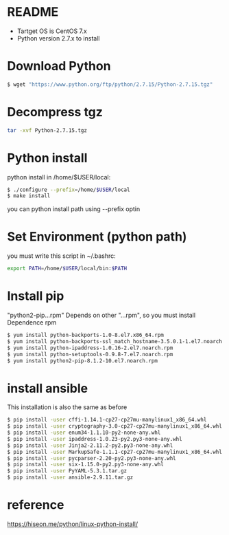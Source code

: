 # README
- Tartget OS is CentOS 7.x
- Python version 2.7.x to install

# Download Python 
```sh
$ wget "https://www.python.org/ftp/python/2.7.15/Python-2.7.15.tgz"
```

# Decompress tgz
```sh
tar -xvf Python-2.7.15.tgz
```

# Python install
python install in /home/$USER/local:
```sh
$ ./configure --prefix=/home/$USER/local
$ make install
```
you can python install path using --prefix optin

# Set Environment (python path)
you must write this script in ~/.bashrc:
```sh
export PATH=/home/$USER/local/bin:$PATH
```

# Install pip
"python2-pip...rpm" Depends on other "...rpm", so you must install Dependence rpm
```sh
$ yum install python-backports-1.0-8.el7.x86_64.rpm
$ yum install python-backports-ssl_match_hostname-3.5.0.1-1.el7.noarch.rpm
$ yum install python-ipaddress-1.0.16-2.el7.noarch.rpm
$ yum install python-setuptools-0.9.8-7.el7.noarch.rpm
$ yum install python2-pip-8.1.2-10.el7.noarch.rpm
```

# install ansible
This installation is also the same as before
```sh
$ pip install -user cffi-1.14.1-cp27-cp27mu-manylinux1_x86_64.whl
$ pip install -user cryptography-3.0-cp27-cp27mu-manylinux1_x86_64.whl
$ pip install -user enum34-1.1.10-py2-none-any.whl
$ pip install -user ipaddress-1.0.23-py2.py3-none-any.whl
$ pip install -user Jinja2-2.11.2-py2.py3-none-any.whl
$ pip install -user MarkupSafe-1.1.1-cp27-cp27mu-manylinux1_x86_64.whl
$ pip install -user pycparser-2.20-py2.py3-none-any.whl
$ pip install -user six-1.15.0-py2.py3-none-any.whl
$ pip install -user PyYAML-5.3.1.tar.gz
$ pip install -user ansible-2.9.11.tar.gz
```

# reference 
https://hiseon.me/python/linux-python-install/

